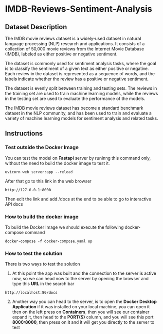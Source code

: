 # IMDB-Reviews-Sentiment-Analysis

## Dataset Description

The IMDB movie reviews dataset is a widely-used dataset in natural language processing (NLP) research and applications. It consists of a collection of 50,000 movie reviews from the Internet Movie Database (IMDB), labeled as either positive or negative sentiment.

The dataset is commonly used for sentiment analysis tasks, where the goal is to classify the sentiment of a given text as either positive or negative. Each review in the dataset is represented as a sequence of words, and the labels indicate whether the review has a positive or negative sentiment.

The dataset is evenly split between training and testing sets. The reviews in the training set are used to train machine learning models, while the reviews in the testing set are used to evaluate the performance of the models.

The IMDB movie reviews dataset has become a standard benchmark dataset in the NLP community, and has been used to train and evaluate a variety of machine learning models for sentiment analysis and related tasks.

## Instructions

### Test outside the Docker Image

You can test the model on **Fastapi** server by runinng this command only, without the need to build the docker image to test it.

```
uvicorn web_server:app --reload
```
After that go to this link in the web browser
```
http://127.0.0.1:8000
```
Then edit the link and add /docs at the end to be able to go to interactive API docs

### How to build the docker image
To build the Docker Image we should execute the following docker-compose command
```
docker-compose -f docker-compose.yaml up
```

### How to test the solution

There is two ways to test the solution 
1. At this point the app was built and the connection to the  server is active now, so we can head now to the server by opening the browser and type this **URL** in the search bar
```
http://localhost:80/docs
```
2. Another way you can head to the server, is to open the **Docker Desktop Application** if it was installed on your local machine, you can open it then on the left press on **Containers**, then you will see our container expand it, then head to the **PORT(S)** column, and you will see this port **8000:8000**, then press on it and it will get you directly to the server to test
